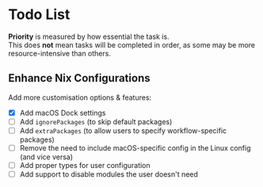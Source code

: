 # Todo List

**Priority** is measured by how essential the task is.  
This does **not** mean tasks will be completed in order, as some may be more resource-intensive than others.

## Enhance Nix Configurations
Add more customisation options & features:

- [x] Add macOS Dock settings
- [ ] Add `ignorePackages` (to skip default packages)  
- [ ] Add `extraPackages` (to allow users to specify workflow-specific packages)  
- [ ] Remove the need to include macOS-specific config in the Linux config (and vice versa)
- [ ] Add proper types for user configuration  
- [ ] Add support to disable modules the user doesn't need  
